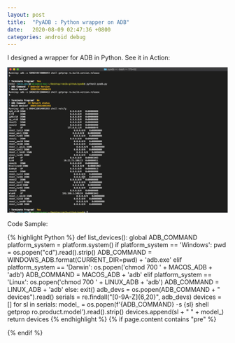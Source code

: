 ```yaml
---
layout: post
title:  "PyADB : Python wrapper on ADB"
date:   2020-08-09 02:47:36 +0800
categories: android debug
---
```

I designed a wrapper for ADB in Python. See it in Action:

![](https://github.com/codefromkitchen/pyadb/raw/master/pyadb.gif)

Code Sample: 
<!--- Code Block -->
{% highlight Python %}
def list_devices():
    global ADB_COMMAND
    platform_system = platform.system()
    if platform_system == 'Windows':
        pwd = os.popen("cd").read().strip()
        ADB_COMMAND = WINDOWS_ADB.format(CURRENT_DIR=pwd) + 'adb.exe'
    elif platform_system == 'Darwin':
        os.popen('chmod 700 ' + MACOS_ADB + 'adb')
        ADB_COMMAND = MACOS_ADB + 'adb'
    elif platform_system == 'Linux':
        os.popen('chmod 700 ' + LINUX_ADB + 'adb')
        ADB_COMMAND = LINUX_ADB + 'adb'
    else:
        exit() 
    adb_devs = os.popen(ADB_COMMAND + " devices").read()
    serials = re.findall("[0-9A-Z]{6,20}", adb_devs)
    devices = []
    for sl in serials:
        model_ = os.popen(f'{ADB_COMMAND} -s {sl} shell getprop ro.product.model').read().strip()
        devices.append(sl + " " + model_)
    return devices
{% endhighlight %}
{% if page.content contains "pre" %}
<script src='https://code.jquery.com/jquery-3.2.1.min.js'></script>
<script src='https://cdn.jsdelivr.net/npm/clipboard@1/dist/clipboard.min.js'></script>
<script src='{{site.baseurl}}/assets/js/clipboard.js'></script>
{% endif %}
